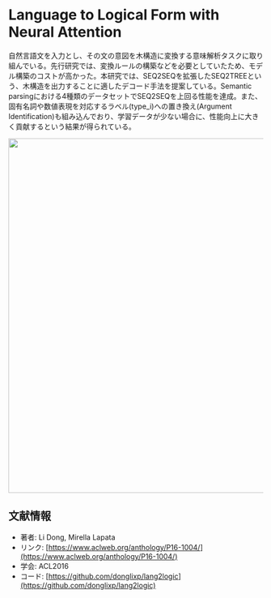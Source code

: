 # Language to Logical Form with Neural Attention

自然言語文を入力とし、その文の意図を木構造に変換する意味解析タスクに取り組んでいる。先行研究では、変換ルールの構築などを必要としていたため、モデル構築のコストが高かった。本研究では、SEQ2SEQを拡張したSEQ2TREEという、木構造を出力することに適したデコード手法を提案している。Semantic parsingにおける4種類のデータセットでSEQ2SEQを上回る性能を達成。また、固有名詞や数値表現を対応するラベル(type_i)への置き換え(Argument Identification)も組み込んでおり、学習データが少ない場合に、性能向上に大きく貢献するという結果が得られている。


<p align="center">
<img width="700" src="https://user-images.githubusercontent.com/53220859/89789950-40de3500-db5c-11ea-8c9d-6e09ca8b8b33.png">
</p>


## 文献情報

- 著者: Li Dong, Mirella Lapata
- リンク: [https://www.aclweb.org/anthology/P16-1004/](https://www.aclweb.org/anthology/P16-1004/)
- 学会: ACL2016
- コード: [https://github.com/donglixp/lang2logic](https://github.com/donglixp/lang2logic)

